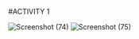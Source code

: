 #ACTIVITY 1

![Screenshot (74)](https://user-images.githubusercontent.com/74306039/116530934-3affce00-a8fc-11eb-95ea-8c60f442d9e1.png)
![Screenshot (75)](https://user-images.githubusercontent.com/74306039/116530945-3d622800-a8fc-11eb-8549-0a7bfa6d8bff.png)
